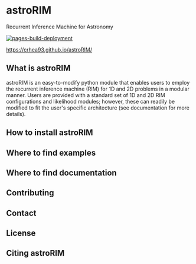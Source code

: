 # astroRIM
Recurrent Inference Machine for Astronomy

[![pages-build-deployment](https://github.com/crhea93/astroRIM/actions/workflows/pages/pages-build-deployment/badge.svg)](https://github.com/crhea93/astroRIM/actions/workflows/pages/pages-build-deployment)

https://crhea93.github.io/astroRIM/

## What is astroRIM
astroRIM is an easy-to-modify python module that enables users to employ the recurrent inference machine (RIM) for 1D and 2D problems in a modular manner. 
Users are provided with a standard set of 1D and 2D RIM configurations and likelihood modules; however, these can readily be modified to fit the user's specific architecture (see documentation for more details). 

## How to install astroRIM

## Where to find examples

## Where to find documentation

## Contributing

## Contact

## License

## Citing astroRIM
